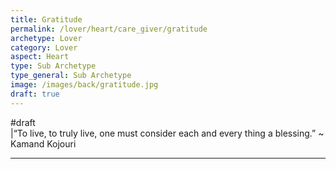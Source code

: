 ```yaml
---
title: Gratitude
permalink: /lover/heart/care_giver/gratitude
archetype: Lover
category: Lover
aspect: Heart
type: Sub Archetype
type_general: Sub Archetype
image: /images/back/gratitude.jpg
draft: true
---
```

#draft  
|“To live, to truly live, one must consider each and every thing a blessing.”  ~ Kamand Kojouri  
  
  

---
